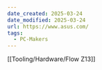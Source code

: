 ```yaml
---
date_created: 2025-03-24
date_modified: 2025-03-24
url: https://www.asus.com/
tags:
  - PC-Makers
---
```

[[Tooling/Hardware/Flow Z13]]